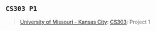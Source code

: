 ## `CS303 P1`
> [University of Missouri - Kansas City](https://www.umkc.edu/): [CS303](https://catalog.umkc.edu/search/?P=COMP-SCI%20303): Project 1
